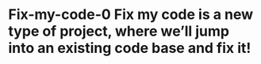#  Fix-my-code-0 Fix my code is a new type of project, where we’ll jump into an existing code base and fix it!
